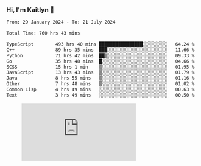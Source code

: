 ### Hi, I'm Kaitlyn 👋
<!--START_SECTION:waka-->

```txt
From: 29 January 2024 - To: 21 July 2024

Total Time: 760 hrs 43 mins

TypeScript        493 hrs 40 mins ████████████████░░░░░░░░░   64.24 %
C++               89 hrs 35 mins  ███░░░░░░░░░░░░░░░░░░░░░░   11.66 %
Python            71 hrs 42 mins  ██▒░░░░░░░░░░░░░░░░░░░░░░   09.33 %
Go                35 hrs 48 mins  █░░░░░░░░░░░░░░░░░░░░░░░░   04.66 %
SCSS              15 hrs 1 min    ▒░░░░░░░░░░░░░░░░░░░░░░░░   01.95 %
JavaScript        13 hrs 43 mins  ▒░░░░░░░░░░░░░░░░░░░░░░░░   01.79 %
Java              8 hrs 55 mins   ▒░░░░░░░░░░░░░░░░░░░░░░░░   01.16 %
Other             7 hrs 48 mins   ▒░░░░░░░░░░░░░░░░░░░░░░░░   01.02 %
Common Lisp       4 hrs 49 mins   ░░░░░░░░░░░░░░░░░░░░░░░░░   00.63 %
Text              3 hrs 49 mins   ░░░░░░░░░░░░░░░░░░░░░░░░░   00.50 %
```

<!--END_SECTION:waka-->

<figure><embed src="https://wakatime.com/share/@018d58bc-3d22-46c9-b2d7-4ed36fb8172d/243b5d9b-77cd-4133-89ff-dcc8f225fa18.svg"></embed></figure>
